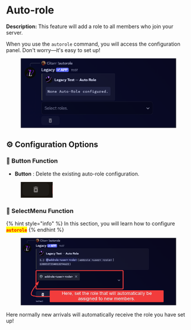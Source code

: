 # Auto-role

**Description:** This feature will add a role to all members who join your server.

When you use the `autorole` command, you will access the configuration panel. Don't worry—it's easy to set up!

<figure><img src="../../.gitbook/assets/image (54) (1).png" alt=""><figcaption></figcaption></figure>

## ⚙️ Configuration Options

### 🔹 Button Function

* **Button** : Delete the existing auto-role configuration.

<figure><img src="../../.gitbook/assets/image (8) (1).png" alt=""><figcaption></figcaption></figure>

### 🔹 SelectMenu Function

{% hint style="info" %}
In this section, you will learn how to configure <mark style="color:red;">**`autorole`**</mark>
{% endhint %}

<figure><img src="../../.gitbook/assets/image (55).png" alt=""><figcaption></figcaption></figure>

Here normally new arrivals will automatically receive the role you have set up!
